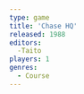```yaml
---
type: game
title: 'Chase HQ'
released: 1988
editors: 
  -Taito
players: 1
genres:
  - Course
---
```

